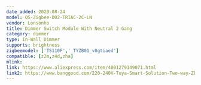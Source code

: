 ```yaml
---
date_added: 2020-08-24
model: QS-Zigbee-D02-TRIAC-2C-LN
vendor: Lonsonho
title: Dimmer Switch Module With Neutral 2 Gang 
category: dimmer
type: In-Wall Dimmer
supports: brightness
zigbeemodel: ['TS110F','_TYZB01_v8gtiaed']
compatible: [z2m,z4d,zha]
mlink: 
link: https://www.aliexpress.com/item/4001279149071.html
link2: https://www.banggood.com/220-240V-Tuya-Smart-Solution-Two-way-ZB-Dimming-Switch-Smart-Home-Modification-Module-p-1790203.html
---
```

